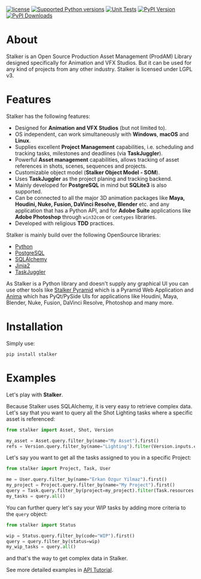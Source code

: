 [![license](https://img.shields.io/badge/License-LGPL%20v3-blue.svg)](http://www.gnu.org/licenses/lgpl-3.0)
[![Supported Python versions](https://img.shields.io/pypi/pyversions/stalker.svg)](https://pypi.python.org/pypi/stalker)
[![Unit Tests](https://github.com/eoyilmaz/stalker/actions/workflows/pytest.yml/badge.svg)](https://github.com/eoyilmaz/stalker/actions/workflows/pytest.yml)
[![PyPI Version](https://img.shields.io/pypi/v/stalker.svg)](https://pypi.python.org/pypi/stalker)
[![PyPI Downloads](https://static.pepy.tech/badge/stalker)](https://pepy.tech/projects/stalker)

About
=====

Stalker is an Open Source Production Asset Management (ProdAM) Library designed 
specifically for Animation and VFX Studios. But it can be used for any kind of
projects from any other industry. Stalker is licensed under LGPL v3.

Features
========

Stalker has the following features:

 * Designed for **Animation and VFX Studios** (but not limited to).
 * OS independent, can work simultaneously with **Windows**, **macOS** and
   **Linux**.
 * Supplies excellent **Project Management** capabilities, i.e. scheduling and
   tracking tasks, milestones and deadlines (via **TaskJuggler**).
 * Powerful **Asset management** capabilities, allows tracking of asset
   references in shots, scenes, sequences and projects.
 * Customizable object model (**Stalker Object Model - SOM**).
 * Uses **TaskJuggler** as the project planing and tracking backend.
 * Mainly developed for **PostgreSQL** in mind but **SQLite3** is also
   supported.
 * Can be connected to all the major 3D animation packages like **Maya,
   Houdini, Nuke, Fusion, DaVinci Resolve, Blender** etc. and any application
   that has a Python API, and for **Adobe Suite** applications like
   **Adobe Photoshop** through ``win32com`` or ``comtypes`` libraries.
 * Developed with religious **TDD** practices.

Stalker is mainly build over the following OpenSource libraries:

 * [Python](https://www.python.org)
 * [PostgreSQL](https://www.postgresql.org/)
 * [SQLAlchemy](https://www.sqlalchemy.org/)
 * [Jinja2](https://jinja.palletsprojects.com/en/stable/)
 * [TaskJuggler](https://taskjuggler.org/)

As Stalker is a Python library and doesn't supply any graphical UI you can use
other tools like [Stalker Pyramid](https://github.com/eoyilmaz/stalker_pyramid)
which is a Pyramid Web Application and [Anima](https://github.com/eoyilmaz/anima)
which has PyQt/PySide UIs for applications like Houdini, Maya, Blender, Nuke,
Fusion, DaVinci Resolve, Photoshop and many more.

Installation
============

Simply use:

```shell
pip install stalker
```

Examples
========

Let's play with **Stalker**.

Because Stalker uses SQLAlchemy, it is very easy to retrieve complex data.
Let's say that you want to query all the Shot Lighting tasks where a specific
asset is referenced:

```python
from stalker import Asset, Shot, Version

my_asset = Asset.query.filter_by(name="My Asset").first()
refs = Version.query.filter_by(name="Lighting").filter(Version.inputs.contains(my_asset)).all()
```

Let's say you want to get all the tasks assigned to you in a specific Project:

```python
from stalker import Project, Task, User

me = User.query.filter_by(name="Erkan Ozgur Yilmaz").first()
my_project = Project.query.filter_by(name="My Project").first() 
query = Task.query.filter_by(project=my_project).filter(Task.resources.contains(me))
my_tasks = query.all()
```

You can further query let's say your WIP tasks by adding more criteria to the ``query``
object:

```python
from stalker import Status

wip = Status.query.filter_by(code="WIP").first()
query = query.filter_by(status=wip)
my_wip_tasks = query.all()
```

and that's the way to get complex data in Stalker.

See more detailed examples in [API Tutorial](https://pythonhosted.org/stalker/tutorial.html).
